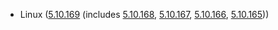 - Linux ([5.10.169](https://lwn.net/Articles/924074) (includes [5.10.168](https://lwn.net/Articles/923395), [5.10.167](https://lwn.net/Articles/922341), [5.10.166](https://lwn.net/Articles/921852), [5.10.165](https://lwn.net/Articles/921030)))

